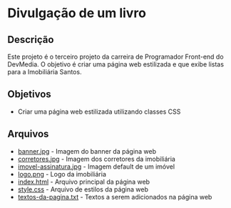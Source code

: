 # Divulgação de um livro

## Descrição
Este projeto é o terceiro projeto da carreira de Programador Front-end do DevMedia. O objetivo é criar uma página web estilizada e que exibe listas para a Imobiliária Santos.

## Objetivos
- Criar uma página web estilizada utilizando classes CSS

## Arquivos
- [banner.jpg](img/banner.jpg) - Imagem do banner da página web
- [corretores.jpg](img/corretores.jpg) - Imagem dos corretores da imobiliária
- [imovel-assinatura.jpg](img/imovel-assinatura.jpg) - Imagem default de um imóvel
- [logo.png](img/logo.png) - Logo da imobiliária
- [index.html](index.html) - Arquivo principal da página web
- [style.css](css/style.css) - Arquivo de estilos da página web
- [textos-da-pagina.txt](textos-da-pagina.txt) - Textos a serem adicionados na página web

